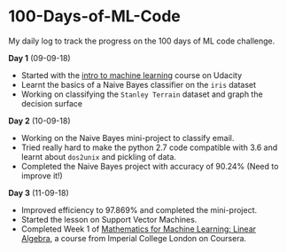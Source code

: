 # 100-Days-of-ML-Code
My daily log to track the progress on the 100 days of ML code challenge.

**Day 1** (09-09-18)  
- Started with the [intro to machine learning](https://in.udacity.com/course/intro-to-machine-learning--ud120-india)  course on Udacity 
- Learnt the basics of a Naive Bayes classifier on the `iris` dataset
- Working on classifying the `Stanley Terrain` dataset and graph the decision surface

**Day 2** (10-09-18)  
- Working on the Naive Bayes mini-project to classify email.
- Tried really hard to make the python 2.7 code compatible with 3.6 and learnt about `dos2unix` and pickling of data. 
- Completed the Naive Bayes project with accuracy of 90.24% (Need to improve it!)

**Day 3** (11-09-18)
- Improved efficiency to 97.869% and completed the mini-project.
- Started the lesson on Support Vector Machines.
- Completed Week 1 of [Mathematics for Machine Learning: Linear Algebra](https://www.coursera.org/learn/linear-algebra-machine-learning), a course from Imperial College London on Coursera.